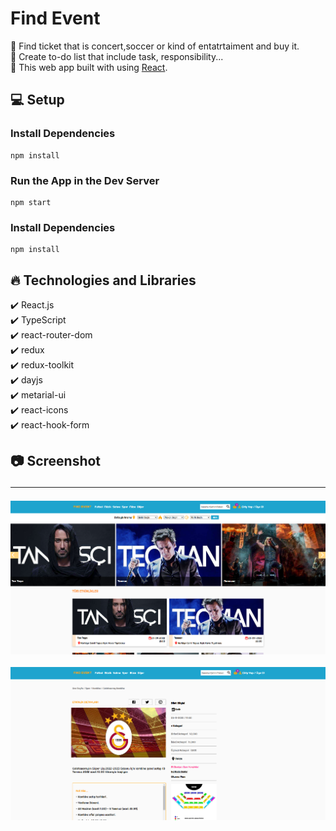 # Find Event

🔸 Find ticket that is concert,soccer or kind of entatrtaiment and buy it. <br>
🔸 Create to-do list that include task, responsibility... <br>
🔸 This web app built with using [React](https://reactjs.org/). <br>

## 💻 Setup <br>

### Install Dependencies

```
npm install
```

### Run the App in the Dev Server

```
npm start
```

### Install Dependencies

```
npm install
```

## 🔥 Technologies and Libraries <br>

✔️ React.js <br>
✔️ TypeScript <br>
✔️ react-router-dom <br>
✔️ redux <br>
✔️ redux-toolkit <br>
✔️ dayjs <br>
✔️ metarial-ui <br>
✔️ react-icons <br>
✔️ react-hook-form <br>

## 📷 Screenshot <hr>

<img src="./src/screenshot/find-1.png">
<br>
<br>
<img src="./src/screenshot/find-2.png">
